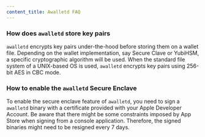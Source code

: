```yaml
---
content_title: Awalletd FAQ
---
```


### How does `awalletd` store key pairs

`awalletd` encrypts key pairs under-the-hood before storing them on a wallet file. Depending on the wallet implementation, say Secure Clave or YubiHSM, a specific cryptographic algorithm will be used. When the standard file system of a UNIX-based OS is used, `awalletd` encrypts key pairs using 256-bit AES in CBC mode.

### How to enable the `awalletd` Secure Enclave

To enable the secure enclave feature of `awalletd`, you need to sign a `awalletd` binary with a certificate provided with your Apple Developer Account. Be aware that there might be some constraints imposed by App Store when signing from a console application. Therefore, the signed binaries might need to be resigned every 7 days.
